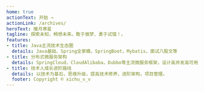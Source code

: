 ```yaml
---
home: true
actionText: 开始 →
actionLink: /archives/
heroText: 暖月寒星
tagline: 探索未知，畅想未来。敢于做梦、勇于试错！。
features:
- title: Java主流技术生态圈
  details: Java基础、Spring全家桶，SpringBoot，Mybatis，面试八股文等
- title: 分布式微服务架构
  details: SpringCloud，CloudAlibaba，Dubbo等主流微服务框架，设计高并发高可用架构。
- title: 技术人成长进阶路线
  details: 以技术为基石，思维升级，提高技术修养，进阶架构，项目管理。
  footer: Copyright © xichu_v_v
---
```



